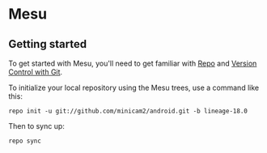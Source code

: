 Mesu
===========

Getting started
---------------

To get started with Mesu, you'll need to get
familiar with [Repo](https://source.android.com/source/using-repo.html) and [Version Control with Git](https://source.android.com/source/version-control.html).

To initialize your local repository using the Mesu trees, use a command like this:
```
repo init -u git://github.com/minicam2/android.git -b lineage-18.0
```
Then to sync up:
```
repo sync
```
